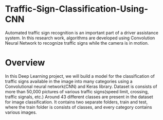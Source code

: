 # Traffic-Sign-Classification-Using-CNN
Automated traffic sign recognition is an important part of a driver assistance system. In this research work, algorithms are developed using Convolution Neural Network to recognize traffic signs while the camera is in motion.

# Overview
In this Deep Learning project, we will build a model for the classification of traffic signs available in the image into many categories using a Convolutional neural network(CNN) and Keras library.
Dataset is consists of more than 50,000 pictures of various traffic signs(speed limit, crossing, traffic signals, etc.) Around 43 different classes are present in the dataset for image classification. 
It contains two separate folders, train and test, where the train folder is consists of classes, and every category contains various images.
